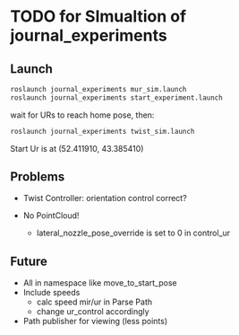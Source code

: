 # TODO for SImualtion of journal_experiments

## Launch

```bash
roslaunch journal_experiments mur_sim.launch
roslaunch journal_experiments start_experiment.launch
```

wait for URs to reach home pose, then:

```bash
roslaunch journal_experiments twist_sim.launch
```

Start Ur is at (52.411910, 43.385410)

## Problems
- Twist Controller: orientation control correct?

- No PointCloud!
  - lateral_nozzle_pose_override is set to 0 in control_ur

## Future
- All in namespace like move_to_start_pose
- Include speeds
  - calc speed mir/ur in Parse Path
  - change ur_control accordingly
- Path publisher for viewing (less points)
